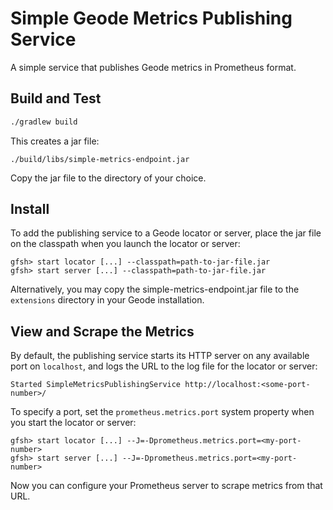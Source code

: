 # Simple Geode Metrics Publishing Service

A simple service that publishes Geode metrics in Prometheus format.

## Build and Test
```bash
./gradlew build
```

This creates a jar file:
```
./build/libs/simple-metrics-endpoint.jar
```

Copy the jar file to the directory of your choice.

## Install

To add the publishing service to a Geode locator or server,
place the jar file on the classpath
when you launch the locator or server:

```
gfsh> start locator [...] --classpath=path-to-jar-file.jar
gfsh> start server [...] --classpath=path-to-jar-file.jar
```

Alternatively, you may copy the simple-metrics-endpoint.jar file
to the `extensions` directory in your Geode installation.

## View and Scrape the Metrics

By default, the publishing service starts its HTTP server
on any available port on `localhost`,
and logs the URL to the log file for the locator or server:

```
Started SimpleMetricsPublishingService http://localhost:<some-port-number>/
```

To specify a port,
set the `prometheus.metrics.port` system property
when you start the locator or server:
```
gfsh> start locator [...] --J=-Dprometheus.metrics.port=<my-port-number>
gfsh> start server [...] --J=-Dprometheus.metrics.port=<my-port-number>
```

Now you can configure your Prometheus server
to scrape metrics from that URL.
